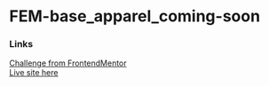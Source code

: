 # FEM-base_apparel_coming-soon
### Links
[Challenge from FrontendMentor](https://www.frontendmentor.io/challenges/base-apparel-coming-soon-page-5d46b47f8db8a7063f9331a0)\
[Live site here](https://mgksp.github.io/FEM-base_apparel_coming-soon/)
